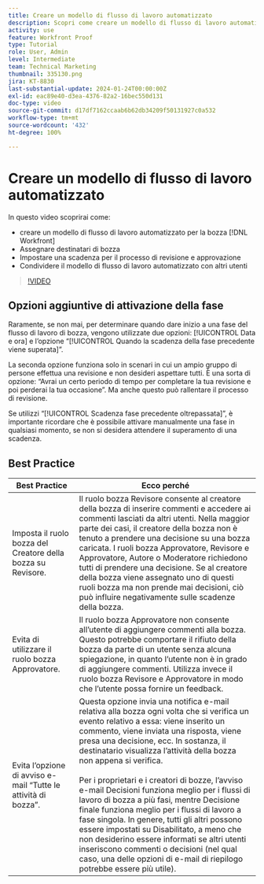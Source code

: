 ```yaml
---
title: Creare un modello di flusso di lavoro automatizzato
description: Scopri come creare un modello di flusso di lavoro automatizzato assegnando i destinatari di bozza e impostando le scadenze della bozza. Quindi condividi il modello con altri utenti.
activity: use
feature: Workfront Proof
type: Tutorial
role: User, Admin
level: Intermediate
team: Technical Marketing
thumbnail: 335130.png
jira: KT-8830
last-substantial-update: 2024-01-24T00:00:00Z
exl-id: eac89e40-d3ea-4376-82a2-16bec550d131
doc-type: video
source-git-commit: d17df7162ccaab6b62db34209f50131927c0a532
workflow-type: tm+mt
source-wordcount: '432'
ht-degree: 100%

---
```


# Creare un modello di flusso di lavoro automatizzato

In questo video scoprirai come:

* creare un modello di flusso di lavoro automatizzato per la bozza [!DNL  Workfront]
* Assegnare destinatari di bozza
* Impostare una scadenza per il processo di revisione e approvazione
* Condividere il modello di flusso di lavoro automatizzato con altri utenti

>[!VIDEO](https://video.tv.adobe.com/v/3454259/?quality=12&learn=on&enablevpops&captions=ita)

## Opzioni aggiuntive di attivazione della fase

Raramente, se non mai, per determinare quando dare inizio a una fase del flusso di lavoro di bozza, vengono utilizzate due opzioni: [!UICONTROL Data e ora] e l’opzione “[!UICONTROL Quando la scadenza della fase precedente viene superata]”.

La seconda opzione funziona solo in scenari in cui un ampio gruppo di persone effettua una revisione e non desideri aspettare tutti. È una sorta di opzione: “Avrai un certo periodo di tempo per completare la tua revisione e poi perderai la tua occasione”. Ma anche questo può rallentare il processo di revisione.

Se utilizzi “[!UICONTROL Scadenza fase precedente oltrepassata]”, è importante ricordare che è possibile attivare manualmente una fase in qualsiasi momento, se non si desidera attendere il superamento di una scadenza.

## Best Practice

| Best Practice | Ecco perché |
|---|---|
| Imposta il ruolo bozza del Creatore della bozza su Revisore. | Il ruolo bozza Revisore consente al creatore della bozza di inserire commenti e accedere ai commenti lasciati da altri utenti. Nella maggior parte dei casi, il creatore della bozza non è tenuto a prendere una decisione su una bozza caricata. I ruoli bozza Approvatore, Revisore e Approvatore, Autore o Moderatore richiedono tutti di prendere una decisione. Se al creatore della bozza viene assegnato uno di questi ruoli bozza ma non prende mai decisioni, ciò può influire negativamente sulle scadenze della bozza. |
| Evita di utilizzare il ruolo bozza Approvatore. | Il ruolo bozza Approvatore non consente all’utente di aggiungere commenti alla bozza. Questo potrebbe comportare il rifiuto della bozza da parte di un utente senza alcuna spiegazione, in quanto l’utente non è in grado di aggiungere commenti. Utilizza invece il ruolo bozza Revisore e Approvatore in modo che l’utente possa fornire un feedback. |
| Evita l’opzione di avviso e-mail “Tutte le attività di bozza”. | Questa opzione invia una notifica e-mail relativa alla bozza ogni volta che si verifica un evento relativo a essa: viene inserito un commento, viene inviata una risposta, viene presa una decisione, ecc. In sostanza, il destinatario visualizza l’attività della bozza non appena si verifica.<br><br>Per i proprietari e i creatori di bozze, l’avviso e-mail Decisioni funziona meglio per i flussi di lavoro di bozza a più fasi, mentre Decisione finale funziona meglio per i flussi di lavoro a fase singola. In genere, tutti gli altri possono essere impostati su Disabilitato, a meno che non desiderino essere informati se altri utenti inseriscono commenti o decisioni (nel qual caso, una delle opzioni di e-mail di riepilogo potrebbe essere più utile). |
